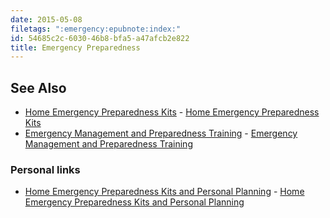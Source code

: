 ```yaml
---
date: 2015-05-08
filetags: ":emergency:epubnote:index:"
id: 54685c2c-6030-46b8-bfa5-a47afcb2e822
title: Emergency Preparedness
---
```


## See Also

- [Home Emergency Preparedness
  Kits](../613-safety-home-emergency-preparedness-kits) - [Home
  Emergency Preparedness Kits](id:5e5d2c96-0669-4e98-83d9-b1b348c57ec3)
- [Emergency Management and Preparedness
  Training](../613-safety-home-emergency-preparedness-management-training) -
  [Emergency Management and Preparedness
  Training](id:013c5e1a-8471-45df-a027-4d064205800b)

### Personal links

- [Home Emergency Preparedness Kits and Personal
  Planning](../613-safety-home-emergency-preparedness-kits-personal) -
  [Home Emergency Preparedness Kits and Personal
  Planning](id:17c231c0-aba3-4052-bf20-0dd3bc05a720)
